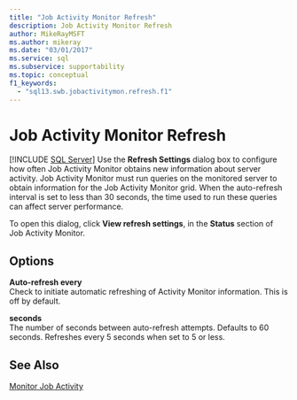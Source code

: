 ```yaml
---
title: "Job Activity Monitor Refresh"
description: Job Activity Monitor Refresh
author: MikeRayMSFT
ms.author: mikeray
ms.date: "03/01/2017"
ms.service: sql
ms.subservice: supportability
ms.topic: conceptual
f1_keywords:
  - "sql13.swb.jobactivitymon.refresh.f1"
---
```

# Job Activity Monitor Refresh
 [!INCLUDE [SQL Server](../../includes/applies-to-version/sqlserver.md)]
  Use the **Refresh Settings** dialog box to configure how often Job Activity Monitor obtains new information about server activity. Job Activity Monitor must run queries on the monitored server to obtain information for the Job Activity Monitor grid. When the auto-refresh interval is set to less than 30 seconds, the time used to run these queries can affect server performance.  
  
 To open this dialog, click **View refresh settings**, in the **Status** section of Job Activity Monitor.  
  
## Options  
 **Auto-refresh every**  
 Check to initiate automatic refreshing of Activity Monitor information. This is off by default.  
  
 **seconds**  
 The number of seconds between auto-refresh attempts. Defaults to 60 seconds. Refreshes every 5 seconds when set to 5 or less.  
  
## See Also  
 [Monitor Job Activity](../../ssms/agent/monitor-job-activity.md)  
  
  
